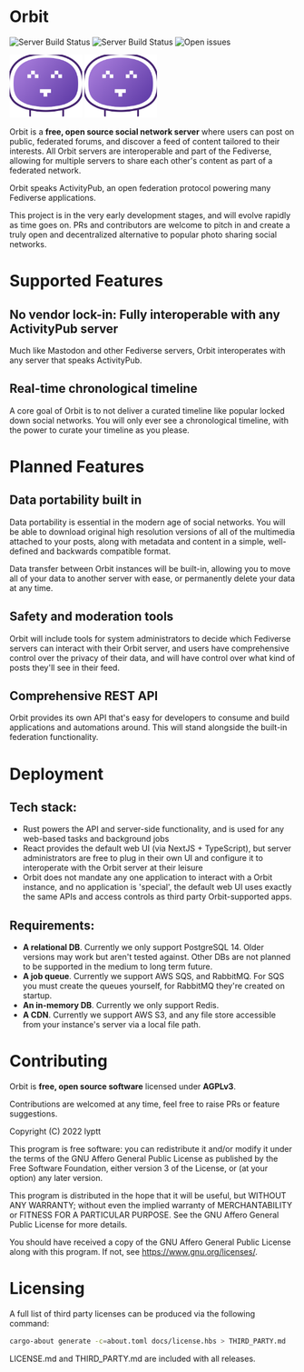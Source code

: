 # Orbit

![Server Build Status](https://img.shields.io/github/actions/workflow/status/lyptt/orbit/ci.yml?label=server%20build) ![Server Build Status](https://img.shields.io/github/actions/workflow/status/lyptt/orbit/ci-web.yml?label=ui%20build) ![Open issues](https://img.shields.io/github/issues-raw/lyptt/orbit?color=%2300cc00)

<img src="./public/static/images/logo-dark.svg#gh-dark-mode-only" width="128" alt="Orbit">
<img src="./public/static/images/logo-light.svg#gh-light-mode-only" width="128" alt="Orbit">

Orbit is a **free, open source social network server** where users can post on public, federated forums, and discover a feed of content tailored to their interests. All Orbit servers are interoperable and part of the Fediverse, allowing for multiple servers to share each other's content as part of a federated network.

Orbit speaks ActivityPub, an open federation protocol powering many Fediverse applications.

This project is in the very early development stages, and will evolve rapidly as time goes on. PRs and contributors are welcome to pitch in and create a truly open and decentralized alternative to popular photo sharing social networks.

# Supported Features

## No vendor lock-in: Fully interoperable with any ActivityPub server

Much like Mastodon and other Fediverse servers, Orbit interoperates with any server that speaks ActivityPub.

## Real-time chronological timeline

A core goal of Orbit is to not deliver a curated timeline like popular locked down social networks. You will only ever see a chronological timeline, with the power to curate your timeline as you please.

# Planned Features

## Data portability built in

Data portability is essential in the modern age of social networks. You will be able to download original high resolution versions of all of the multimedia attached to your posts, along with metadata and content in a simple, well-defined and backwards compatible format.

Data transfer between Orbit instances will be built-in, allowing you to move all of your data to another server with ease, or permanently delete your data at any time.

## Safety and moderation tools

Orbit will include tools for system administrators to decide which Fediverse servers can interact with their Orbit server, and users have comprehensive control over the privacy of their data, and will have control over what kind of posts they'll see in their feed.

## Comprehensive REST API

Orbit provides its own API that's easy for developers to consume and build applications and automations around. This will stand alongside the built-in federation functionality.

# Deployment

## Tech stack:

- Rust powers the API and server-side functionality, and is used for any web-based tasks and background jobs
- React provides the default web UI (via NextJS + TypeScript), but server administrators are free to plug in their own UI and configure it to interoperate with the Orbit server at their leisure
- Orbit does not mandate any one application to interact with a Orbit instance, and no application is 'special', the default web UI uses exactly the same APIs and access controls as third party Orbit-supported apps.

## Requirements:

- **A relational DB**. Currently we only support PostgreSQL 14. Older versions may work but aren't tested against. Other DBs are not planned to be supported in the medium to long term future.
- **A job queue**. Currently we support AWS SQS, and RabbitMQ. For SQS you must create the queues yourself, for RabbitMQ they're created on startup.
- **An in-memory DB**. Currently we only support Redis.
- **A CDN**. Currently we support AWS S3, and any file store accessible from your instance's server via a local file path.

# Contributing

Orbit is **free, open source software** licensed under **AGPLv3**.

Contributions are welcomed at any time, feel free to raise PRs or feature suggestions.

Copyright (C) 2022 lyptt

This program is free software: you can redistribute it and/or modify it under the terms of the GNU Affero General Public License as published by the Free Software Foundation, either version 3 of the License, or (at your option) any later version.

This program is distributed in the hope that it will be useful, but WITHOUT ANY WARRANTY; without even the implied warranty of MERCHANTABILITY or FITNESS FOR A PARTICULAR PURPOSE. See the GNU Affero General Public License for more details.

You should have received a copy of the GNU Affero General Public License along with this program. If not, see https://www.gnu.org/licenses/.

# Licensing

A full list of third party licenses can be produced via the following command:

```bash
cargo-about generate -c=about.toml docs/license.hbs > THIRD_PARTY.md
```

LICENSE.md and THIRD_PARTY.md are included with all releases.
